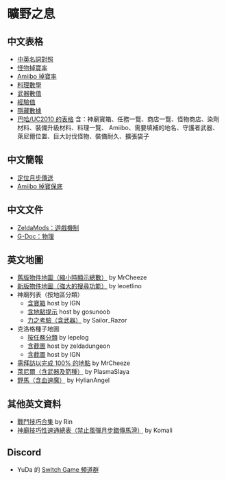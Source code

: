 # 曠野之息

## 中文表格

* [中英名詞對照](https://docs.google.com/spreadsheets/d/1wLoabOgGwh6ST23-lgQG8O6oKdKwwAyb75fzwH5FYpE/)
* [怪物掉寶率](https://docs.google.com/spreadsheets/d/1Au2aXlddhSV7dSmkv3KhmTiviNCNUjHZD3-DApC2Ev8/)
* [Amiibo 掉寶率](https://docs.google.com/spreadsheets/d/1WugDkmQcloO6SDkVyaaLO6Uu1EIerqMnAf0hR9QnCqU/)
* [料理數學](https://docs.google.com/spreadsheets/d/1WVlrlhM3gDOdSi-hvmbUFkFuBHWnOOWhohhVk1uSunw/)
* [武器數值](https://docs.google.com/spreadsheets/d/1DB_Z_dQrlv5x5S3hRlQPgVpIr9HnS1NkFh3aJKa2iaQ/)
* [經驗值](https://docs.google.com/spreadsheets/d/1WFJRuQtGTUIOKV_UKetkbYHea_FjLiatYPKfGTNvIsw/)
* [隱藏數據](https://docs.google.com/spreadsheets/d/1yi99TOn-kWSfSSRRIKeAR_1ZTntbzmrvJ79MsMSoP9Q/)
* [巴哈/UC2010 的表格](https://docs.google.com/spreadsheets/d/1wlOXEwHS29v9BT0772HEaf5UbV_8N9LY8olRmKz75bA/)
  含：神廟寶箱、任務一覽、商店一覽、怪物商店、染劑材料、裝備升級材料、料理一覽、
  Amiibo、需要填補的地名、守護者武器、萊尼爾位置、巨大討伐怪物、裝備耐久、擴張袋子

## 中文簡報

* [定位月步傳送](https://docs.google.com/presentation/d/1vq6iNPsOQmgh8Z2rSqnK7arqhTwO42rmtAJc8M6wEpQ/)
* [Amiibo 掉寶保底](https://docs.google.com/presentation/d/1WSLUUipMFUV08WIyTX89icfF3VsQIXHW4mTLKFD80Xo/)

## 中文文件

* [ZeldaMods：遊戲機制](https://zeldamods.org/wiki/Category:Game_mechanics/zh)
* [G-Doc：物理](https://docs.google.com/document/d/1HdIff0N22_VC7YKEfpAEil0RTT6AKk-tkVDn17GTROk/)

## 英文地圖

* [舊版物件地圖（縮小時顯示總數）](https://objmap-legacy.zeldamods.org/)
  by MrCheeze
* [新版物件地圖（強大的搜尋功能）](https://objmap.zeldamods.org/)
  by leoetlino
* 神廟列表（按地區分類）
  * [含寶箱](https://www.ign.com/wikis/the-legend-of-zelda-breath-of-the-wild/Shrines)
    host by IGN
  * [含地點提示](https://www.gosunoob.com/zelda-breath-of-wild/shrines-where-to-find-how-to-complete/)
    host by gosunoob
  * [力之考驗（含武器）](https://gamefaqs.gamespot.com/boards/189707-the-legend-of-zelda-breath-of-the-wild/75183722)
    by Sailor_Razor
* 克洛格種子地圖
  * [按任務分類](https://lepelog.github.io/korokmap/)
    by lepelog
  * [含截圖](https://www.zeldadungeon.net/breath-of-the-wild-interactive-map/)
    host by zeldadungeon
  * [含截圖](https://www.ign.com/maps/the-legend-of-zelda-breath-of-the-wild/hyrule)
    host by IGN
* [需拜訪以完成 100% 的地點](https://mrcheeze.github.io/botw-waypoint-map/)
  by MrCheeze
* [萊尼爾（含武器及箭種）](https://www.reddit.com/r/Breath_of_the_Wild/comments/87num5/lynel_map/)
  by PlasmaSlaya
* [野馬（含血速魔）](https://gamefaqs.gamespot.com/wii-u/632936-the-legend-of-zelda-breath-of-the-wild/faqs/74764/normal-horses)
  by HylianAngel

## 其他英文資料

* [戰鬥技巧合集](https://docs.google.com/document/d/1qtYT06sxweRW3tRnovcCc-f4xIOGFNsD02pG1TzloHc/)
  by Rin
* [神廟技巧性速通總表（禁止風彈月步錯傳馬滑）](https://docs.google.com/spreadsheets/d/1n82Emcn8qfcYG2zd9fn7cDPzj-RedgHkFDyNM7FnRUs/)
  by Komali

## Discord

* YuDa 的 [Switch Game 頻道群](https://discord.com/invite/5V872Y8)